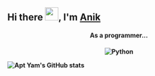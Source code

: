 ## Hi there <img src="https://raw.githubusercontent.com/vatsa287/vatsa287/master/assets/Hi.gif?raw=true" width="30px">, I'm [Anik](https://github.com/AnikRonjon)

<h4 align="center">As a programmer...<h4>
  

<div align="center">
  <img src="https://www.python.org/static/favicon.ico" alt="Python" />
  
</div>

![Apt Yam's GitHub stats](https://github-readme-stats.vercel.app/api?username=AnikRonjon&show_icons=true&theme=radical)
